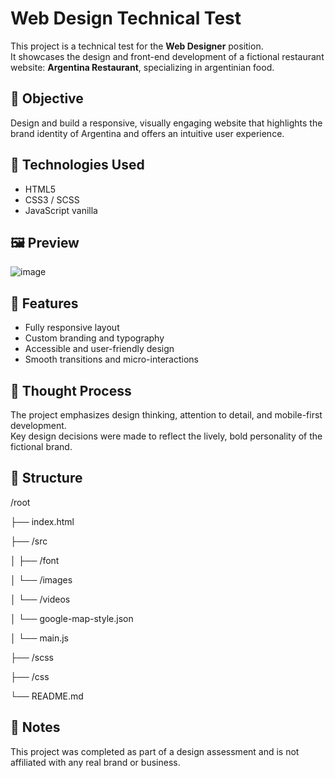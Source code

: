# Web Design Technical Test

This project is a technical test for the **Web Designer** position.  
It showcases the design and front-end development of a fictional restaurant website: **Argentina Restaurant**, specializing in argentinian food.

## 🎯 Objective

Design and build a responsive, visually engaging website that highlights the brand identity of Argentina and offers an intuitive user experience.

## 🧰 Technologies Used

- HTML5
- CSS3 / SCSS
- JavaScript vanilla

## 🖼️ Preview

![image](https://github.com/user-attachments/assets/c52b37ca-bd7b-4893-b467-81515f90c92b)


## 🚀 Features

- Fully responsive layout
- Custom branding and typography
- Accessible and user-friendly design
- Smooth transitions and micro-interactions

## 🧠 Thought Process

The project emphasizes design thinking, attention to detail, and mobile-first development.  
Key design decisions were made to reflect the lively, bold personality of the fictional brand.

## 📁 Structure

/root

├── index.html

├── /src

│ ├── /font

│ └── /images

│ └── /videos

│ └── google-map-style.json

│ └── main.js

├── /scss

├── /css

└── README.md

## 📝 Notes

This project was completed as part of a design assessment and is not affiliated with any real brand or business.
